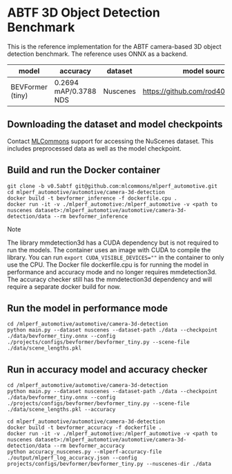 # ABTF 3D Object Detection Benchmark

This is the reference implementation for the ABTF camera-based 3D object detection benchmark. The reference uses ONNX as a backend.

| model | accuracy | dataset | model source | precision |
| ---- | ---- | ---- | ---- | ---- |
| BEVFormer (tiny) | 0.2694 mAP/0.3788 NDS | Nuscenes | https://github.com/rod409/BEVFormer | fp32 |

## Downloading the dataset and model checkpoints

Contact [MLCommons](https://docs.google.com/forms/d/e/1FAIpQLSdUsbqaGcoIAxoNVrxpnkUKT03S1GbbPcUIAP3hKOeV7BCgKQ/viewform) support for accessing the NuScenes dataset. This includes preprocessed data as well as the model checkpoint.

## Build and run the Docker container

```
git clone -b v0.5abtf git@github.com:mlcommons/mlperf_automotive.git
cd mlperf_automotive/automotive/camera-3d-detection
docker build -t bevformer_inference -f dockerfile.cpu .
docker run -it -v ./mlperf_automotive:/mlperf_automotive -v <path to nuscenes dataset>:/mlperf_automotive/automotive/camera-3d-detection/data --rm bevformer_inference
```

> [!Note]
> The library mmdetection3d has a CUDA dependency but is not required to run the models. The container uses an image with CUDA to compile the library. You can run `export CUDA_VISIBLE_DEVICES=""` in the container to only use the CPU.
> The Docker file dockerfile.cpu is for running the model in performance and accuracy mode and no longer requires mmdetection3d. The accuracy checker still has the mmdetection3d dependency and will require a separate docker build for now.


## Run the model in performance mode
```
cd /mlperf_automotive/automotive/camera-3d-detection
python main.py --dataset nuscenes --dataset-path ./data --checkpoint ./data/bevformer_tiny.onnx --config ./projects/configs/bevformer/bevformer_tiny.py --scene-file ./data/scene_lengths.pkl
```

## Run in accuracy model and accuracy checker
```
cd /mlperf_automotive/automotive/camera-3d-detection
python main.py --dataset nuscenes --dataset-path ./data --checkpoint ./data/bevformer_tiny.onnx --config ./projects/configs/bevformer/bevformer_tiny.py --scene-file ./data/scene_lengths.pkl --accuracy
```

```
cd mlperf_automotive/automotive/camera-3d-detection
docker build -t bevformer_accuracy -f dockerfile .
docker run -it -v ./mlperf_automotive:/mlperf_automotive -v <path to nuscenes dataset>:/mlperf_automotive/automotive/camera-3d-detection/data --rm bevformer_accuracy
python accuracy_nuscenes.py --mlperf-accuracy-file ./output/mlperf_log_accuracy.json --config projects/configs/bevformer/bevformer_tiny.py --nuscenes-dir ./data
```
